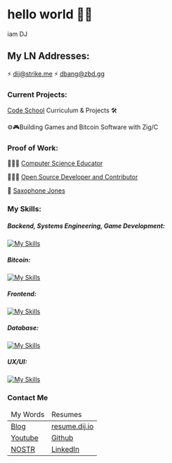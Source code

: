 # hello world 👋🏾

iam DJ

## My LN Addresses: 
⚡ [dij@strike.me](https://strike.me/dij/)
⚡ dbang@zbd.gg

### Current Projects:

[Code School](https://github.com/CodeCrew-CodeSchool) Curriculum & Projects 🛠️

⚙️🎮Building Games and Bitcoin Software with Zig/C

### Proof of Work:

👨🏾‍🏫 [Computer Science Educator](https://dij.io/cs)

👨🏾‍💻 [Open Source Developer and Contributor](https://github.com/mrjones91)

🎷 [Saxophone Jones](https://dij.io/sax)

<!--🦘 [Jumping Jones Party Rentals](./jumpingjones)-->

<link rel="stylesheet" href="./style.css"/>

### My Skills:
##### Backend, Systems Engineering, Game Development:
[![My Skills](https://skillicons.dev/icons?i=zig,c,cpp,cs,dotnet,nodejs,express,docker,unity,unreal,wasm,windows,ubuntu,linux,apple&theme=dark&perline=5)](https://skillicons.dev)

##### Bitcoin:
[![My Skills](https://skillicons.dev/icons?i=bash,ubuntu,linux&theme=dark)](https://skillicons.dev)

<!-- ##### Game Platforms:
[![My Skills](https://skillicons.dev/icons?i=zig,c,cpp,html,wasm,unity,unreal,apple,windows,linux,discord&theme=dark)](https://skillicons.dev) -->

##### Frontend:
[![My Skills](https://skillicons.dev/icons?i=js,htmx,html,css,md,bootstrap,materialui,jquery,angular,wasm&theme=dark&perline=5)](https://skillicons.dev)

##### Database:
[![My Skills](https://skillicons.dev/icons?i=sqlite,mongodb,mysql,postgres,supabase&theme=dark)](https://skillicons.dev)

##### UX/UI:
[![My Skills](https://skillicons.dev/icons?i=bootstrap,materialui,ai,ps&theme=dark)](https://skillicons.dev)
<!-- [About dij](https://www.dij.io) -->

### Contact Me

<table>
    <thead>
        <td>My Words</td>
        <td>Resumes</td>
    </thead>
    <tbody>
        <tr>
            <td>
                <a href="https://sidequests.onrender.com/Blog/Staff/DJ">Blog</a>
            </td>
            <td>
                <a href="https://resume.dij.io">resume.dij.io</a>
            </td>
        </tr>
        <tr>
            <td>
                <a href="https://www.youtube.com/@dij117">Youtube</a>
            </td>
            <td>
                <a href="https://github.com/mrjones91">Github</a>
            </td>
        </tr>
        <tr>
             <td>
                <a href="https://iris.to/npub1fr2qklncjgf63t933r7cewpkyt5rv5ceq68zzwqz9fm4c8a5wjwq3sfgkh">NOSTR</a>
                <!-- - npub: npub1fr2qklncjgf63t933r7cewpkyt5rv5ceq68zzwqz9fm4c8a5wjwq3sfgkh -->
            </td>
            <td>
                <a href="https://linkedin.com/in/djones20">LinkedIn</a>
            </td>
        </tr>
    </tbody>
</table>



<!--
**mrjones91/mrjones91** is a ✨ _special_ ✨ repository because its `README.md` (this file) appears on your GitHub profile.

Here are some ideas to get you started:

- 🔭 I’m currently working on ...
- 🌱 I’m currently learning ...
- 👯 I’m looking to collaborate on ...
- 🤔 I’m looking for help with ...
- 💬 Ask me about ...
- 📫 How to reach me: ...
- 😄 Pronouns: ...
- ⚡ Fun fact: ...
-->
